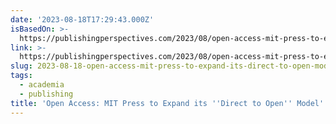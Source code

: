 ```yaml
---
date: '2023-08-18T17:29:43.000Z'
isBasedOn: >-
  https://publishingperspectives.com/2023/08/open-access-mit-press-to-expand-its-direct-to-open-model/
link: >-
  https://publishingperspectives.com/2023/08/open-access-mit-press-to-expand-its-direct-to-open-model/
slug: 2023-08-18-open-access-mit-press-to-expand-its-direct-to-open-model
tags:
  - academia
  - publishing
title: 'Open Access: MIT Press to Expand its ''Direct to Open'' Model'
---
```


